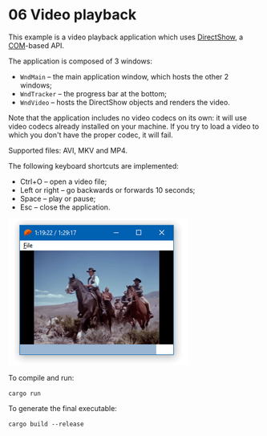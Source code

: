 # 06 Video playback

This example is a video playback application which uses [DirectShow](https://docs.microsoft.com/en-us/windows/win32/directshow/directshow), a [COM](https://docs.microsoft.com/en-us/windows/win32/com/component-object-model--com--portal)-based API.

The application is composed of 3 windows:

* `WndMain` – the main application window, which hosts the other 2 windows;
* `WndTracker` – the progress bar at the bottom;
* `WndVideo` – hosts the DirectShow objects and renders the video.

Note that the application includes no video codecs on its own: it will use video codecs already installed on your machine. If you try to load a video to which you don't have the proper codec, it will fail.

Supported files: AVI, MKV and MP4.

The following keyboard shortcuts are implemented:

* Ctrl+O – open a video file;
* Left or right – go backwards or forwards 10 seconds;
* Space – play or pause;
* Esc – close the application.

![Example 06](screen.gif)

To compile and run:

```
cargo run
```

To generate the final executable:

```
cargo build --release
```
